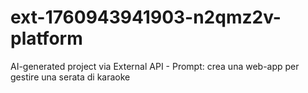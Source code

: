 # ext-1760943941903-n2qmz2v-platform
AI-generated project via External API - Prompt: crea una web-app per gestire una serata di karaoke
